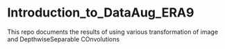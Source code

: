 # Introduction_to_DataAug_ERA9
This repo documents the results of using various transformation of image and DepthwiseSeparable COnvolutions

